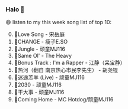 

### Halo 👋

😄 listen to my this week song list of top 10:

0. 🌈Love Song - 宋岳庭
1. 🌈CHANGE - 瘦子E.SO
2. 🌈Jungle - 顽童MJ116
3. 🌈Same Ol' - The Heavy
4. 🌈Bonus Track : I'm a Rapper - 江静（呆宝静）
5. 🌈热河（翻自 南京热心市民李先生）  - 胡尧锟
6. 🌈迷途羔羊 (Live) - 顽童MJ116
7. 🌈2030 - 顽童MJ116
8. 🌈干大事  - 顽童MJ116
9. 🌈Coming Home - MC Hotdog/顽童MJ116

